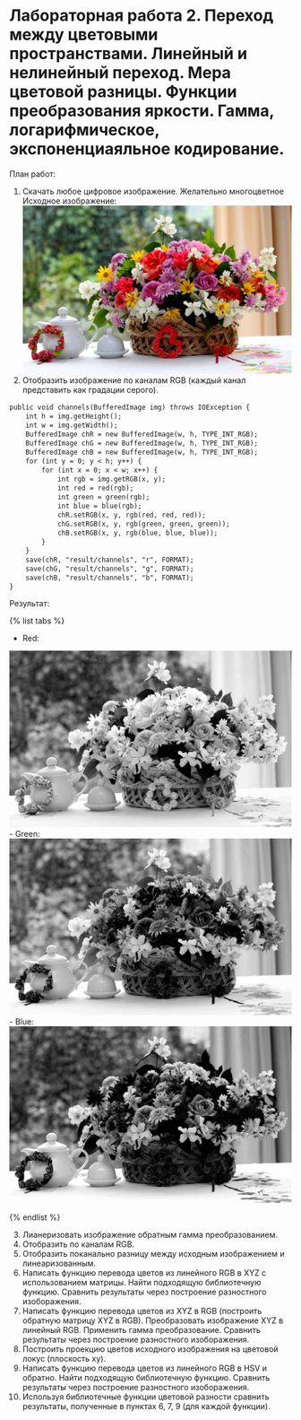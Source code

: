 # Лабораторная работа 2. Переход между цветовыми пространствами. Линейный и нелинейный переход. Мера цветовой разницы. Функции преобразования яркости. Гамма, логарифмическое, экспоненциаяльное кодирование.
План работ:

1. Скачать любое цифровое изображение. Желательно многоцветное
    Исходное изображение:
    <img src="resources/image.jpg"/>
1. Отобразить изображение по каналам RGB (каждый канал представить как градации серого).
```
public void channels(BufferedImage img) throws IOException {
    int h = img.getHeight();
    int w = img.getWidth();
    BufferedImage chR = new BufferedImage(w, h, TYPE_INT_RGB);
    BufferedImage chG = new BufferedImage(w, h, TYPE_INT_RGB);
    BufferedImage chB = new BufferedImage(w, h, TYPE_INT_RGB);
    for (int y = 0; y < h; y++) {
        for (int x = 0; x < w; x++) {
            int rgb = img.getRGB(x, y);
            int red = red(rgb);
            int green = green(rgb);
            int blue = blue(rgb);
            chR.setRGB(x, y, rgb(red, red, red));
            chG.setRGB(x, y, rgb(green, green, green));
            chB.setRGB(x, y, rgb(blue, blue, blue));
        }
    }
    save(chR, "result/channels", "r", FORMAT);
    save(chG, "result/channels", "g", FORMAT);
    save(chB, "result/channels", "b", FORMAT);
}
```
Результат: 

{% list tabs %}
- Red:
 <img src="resources/channels/r.jpg"/>
- Green:
 <img src="resources/channels/g.jpg"/>
- Blue:
 <img src="resources/channels/b.jpg"/>
 
{% endlist %}


3. Лианеризовать изображение обратным гамма преобразованием.
4. Отобразить по каналам RGB.
5. Отобразить поканально разницу между исходным изображением и линеаризованным.
6. Написать функцию перевода цветов из линейного RGB в XYZ с использованием матрицы. Найти подходящую библиотечную функцию. Сравнить результаты через построение разностного изоборажения.
7. Написать функцию перевода цветов из XYZ в RGB (построить обратную матрицу XYZ в RGB). Преобразовать изображение XYZ в линейный RGB. Применить гамма преобразование. Сравнить результаты через построение разностного изоборажения.
8. Построить проекцию цветов исходного изображения на цветовой локус (плоскость xy).
9. Написать функцию перевода цветов из линейного RGB в HSV и обратно. Найти подходящую библиотечную функцию. Сравнить результаты через построение разностного изоборажения.
10. Используя библиотечные функции цветовой разности сравнить результаты, полученные в пунктах 6, 7, 9 (для каждой функции).

